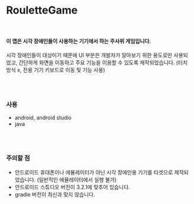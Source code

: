 # RouletteGame

<br>

#### 이 앱은 시각 장애인들이 사용하는 기기에서 하는 주사위 게임입니다.
시각 장애인들이 대상이기 때문에 UI 부분은 개발자가 알아보기 위한 용도로만 사용되었고, 간단하게 화면을 이동하고 주요 기능을 이용할 수 있도록 제작되었습니다. (터치 방식 x, 전용 기기 키보드로 이동 및 기능 사용)

<br><br>

### 사용
 * android, android studio
 * java

<br><br>

### 주의할 점
* 안드로이드 휴대폰이나 에뮬레이터가 아닌 시각 장애인용 기기를 타겟으로 제작되었습니다. (일반적인 에뮬레이터에서 실행 불가)
* 안드로이드 스튜디오 버전이 3.2.1에 맞추어 있습니다.
* gradle 버전이 최신과 맞지 않습니다.
